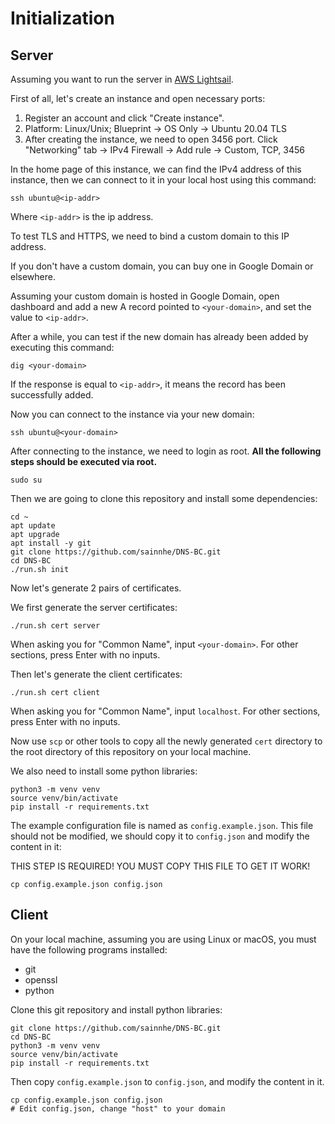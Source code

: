 # Initialization

## Server

Assuming you want to run the server in [AWS Lightsail](https://lightsail.aws.amazon.com/).

First of all, let's create an instance and open necessary ports:

1. Register an account and click "Create instance".
2. Platform: Linux/Unix; Blueprint -> OS Only -> Ubuntu 20.04 TLS
3. After creating the instance, we need to open 3456 port. Click "Networking" tab -> IPv4 Firewall -> Add rule -> Custom, TCP, 3456

In the home page of this instance, we can find the IPv4 address of this instance, then we can connect to it in your local host using this command:

```shell
ssh ubuntu@<ip-addr>
```

Where `<ip-addr>` is the ip address.

To test TLS and HTTPS, we need to bind a custom domain to this IP address.

If you don't have a custom domain, you can buy one in Google Domain or elsewhere.

Assuming your custom domain is hosted in Google Domain, open dashboard and add a new A record pointed to `<your-domain>`, and set the value to `<ip-addr>`.

After a while, you can test if the new domain has already been added by executing this command:

```shell
dig <your-domain>
```

If the response is equal to `<ip-addr>`, it means the record has been successfully added.

Now you can connect to the instance via your new domain:

```shell
ssh ubuntu@<your-domain>
```

After connecting to the instance, we need to login as root. **All the following steps should be executed via root.**

```shell
sudo su
```

Then we are going to clone this repository and install some dependencies:

```shell
cd ~
apt update
apt upgrade
apt install -y git
git clone https://github.com/sainnhe/DNS-BC.git
cd DNS-BC
./run.sh init
```

Now let's generate 2 pairs of certificates.

We first generate the server certificates:

```shell
./run.sh cert server
```

When asking you for "Common Name", input `<your-domain>`. For other sections, press Enter with no inputs.

Then let's generate the client certificates:

```shell
./run.sh cert client
```

When asking you for "Common Name", input `localhost`. For other sections, press Enter with no inputs.

Now use `scp` or other tools to copy all the newly generated `cert` directory to the root directory of this repository on your local machine.

We also need to install some python libraries:

```shell
python3 -m venv venv
source venv/bin/activate
pip install -r requirements.txt
```

The example configuration file is named as `config.example.json`. This file should not be modified, we should copy it to `config.json` and modify the content in it:

THIS STEP IS REQUIRED! YOU MUST COPY THIS FILE TO GET IT WORK!

```shell
cp config.example.json config.json
```

## Client

On your local machine, assuming you are using Linux or macOS, you must have the following programs installed:

- git
- openssl
- python

Clone this git repository and install python libraries:

```shell
git clone https://github.com/sainnhe/DNS-BC.git
cd DNS-BC
python3 -m venv venv
source venv/bin/activate
pip install -r requirements.txt
```

Then copy `config.example.json` to `config.json`, and modify the content in it.

```shell
cp config.example.json config.json
# Edit config.json, change "host" to your domain
```
